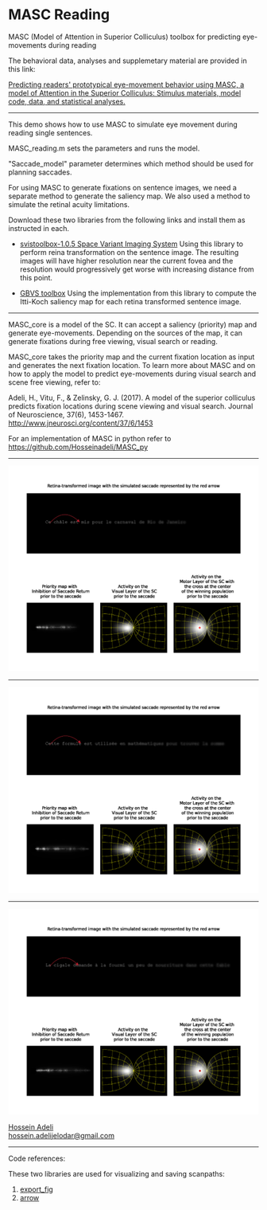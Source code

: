 # MASC Reading 
MASC (Model of Attention in Superior Colliculus) toolbox for predicting eye-movements during reading  

<!-- Please cite this article if you find this repository useful:

Adeli, H., Ahn, S., & Zelinsky, G. (2021). Recurrent Attention Models with Object-centric Capsule Representation for Multi-object Recognition. arXiv preprint arXiv:2110.04954. [[arxiv](https://arxiv.org/abs/2110.04954)][[pdf](https://arxiv.org/pdf/2110.04954.pdf)] <br/>

@article{adeli2021recurrent,<br/>
&nbsp;&nbsp;title={Recurrent Attention Models with Object-centric Capsule Representation for Multi-object Recognition},<br/>
&nbsp;&nbsp;author={Adeli, Hossein and Ahn, Seoyoung and Zelinsky, Gregory},<br/>
&nbsp;&nbsp;journal={arXiv preprint arXiv:2110.04954},<br/>
&nbsp;&nbsp;year={2021}<br/>
}
 -->

The behavioral data, analyses and supplemetary material are provided in this link:

[Predicting readers' prototypical eye-movement behavior using MASC, a model of Attention in the Superior Colliculus: Stimulus materials, model code, data, and statistical analyses.](https://zenodo.org/record/5338616#.YXGdbRrMLcs)

-------------------------------------------------------------------------------------------------------

This demo shows how to use MASC to simulate eye movement during reading single sentences.

MASC_reading.m sets the parameters and runs the model.

"Saccade_model" parameter determines which method should be used for planning saccades.

For using MASC to generate fixations on sentence images, we need a separate method to generate the saliency map. We also used a method to simulate the retinal acuity limitations.

Download these two libraries from the following links and install them as instructed in each.

- [svistoolbox-1.0.5  Space Variant Imaging System](http://svi.cps.utexas.edu/software.shtml)
Using this library to perform reina transformation on the sentence image. The resulting images will have higher resolution near the current fovea and the resolution would progressively get worse with increasing distance from this point.

- [GBVS toolbox](http://www.vision.caltech.edu/~harel/share/gbvs.zip)
Using the implementation from this library to compute the Itti-Koch saliency map for each retina transformed sentence image.

 

-------------------------------------------------------------------------------------------------------


MASC_core is a model of the SC. It can accept a saliency (priority) map and generate eye-movements. Depending on the sources of the map, it can generate fixations during free viewing, visual search or reading.

MASC_core takes the priority map and the current fixation location as input and generates the next fixation location. To learn more about MASC and on how to apply the model to predict eye-movements during visual search and scene free viewing, refer to:

Adeli, H., Vitu, F., & Zelinsky, G. J. (2017). A model of the superior colliculus predicts fixation locations during scene viewing and visual search. Journal of Neuroscience, 37(6), 1453-1467. http://www.jneurosci.org/content/37/6/1453

For an implementation of MASC in python refer to https://github.com/Hosseinadeli/MASC_py

-------------------------------------------------------------------------------------------------------
<img src="https://github.com/Hosseinadeli/MASC_reading/blob/main/figures/vid_L1B1_10.bmp/L1B1_10.bmp_timesteps8.gif">

-------------------------------------------------------------------------------------------------------

<!-- #<img src="https://raw.githubusercontent.com/hosseinadeli/MASC_reading/main/figures/vid_L1B1_10.bmp/L1B1_10.bmp_timesteps8.gif"> -->

<!-- <img src="https://raw.githubusercontent.com/hosseinadeli/MASC_reading/main/figures/vid_L1B1_10.bmp/image02.png"> -->

<img src="https://github.com/Hosseinadeli/MASC_reading/blob/main/figures/vid_L1B1_14.bmp/L1B1_14.bmp_timesteps8.gif">

-------------------------------------------------------------------------------------------------------

<img src="https://github.com/Hosseinadeli/MASC_reading/blob/main/figures/vid_L1B1_15.bmp/L1B1_15.bmp_timesteps8.gif">

[Hossein Adeli](https://hosseinadeli.github.io/)<br/>
hossein.adelijelodar@gmail.com 

-------------------------------------------------------------------------------------------------------
Code references:

These two libraries are used for visualizing and saving scanpaths:

1) [export_fig](https://www.mathworks.com/matlabcentral/fileexchange/23629-export-fig) <br/>
2) [arrow](https://www.mathworks.com/matlabcentral/fileexchange/278-arrow)
